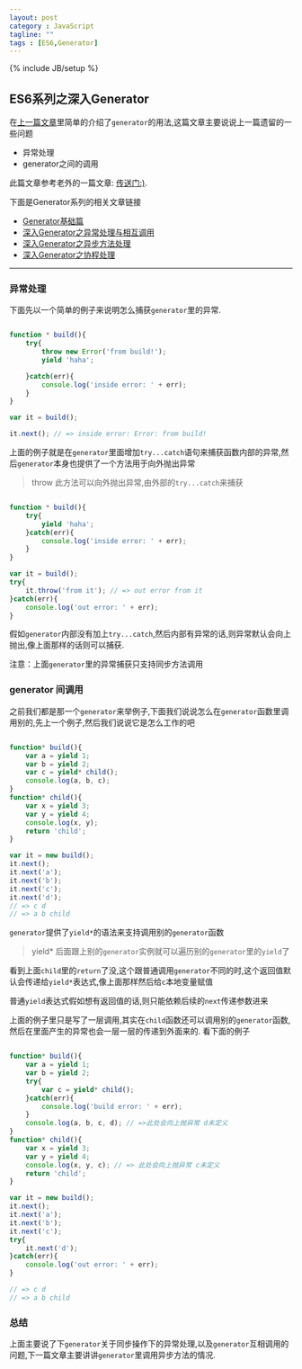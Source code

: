 ```yaml
---
layout: post
category : JavaScript
tagline: ""
tags : [ES6,Generator]
---
```

{% include JB/setup %}

## ES6系列之深入Generator

在<a href="http://www.ifeenan.com/JavaScript/2014-07-27-ES6%E7%B3%BB%E5%88%97%E4%B9%8BGenerator/" target="_blank">上一篇文章</a>里简单的介绍了`generator`的用法,这篇文章主要说说上一篇遗留的一些问题

* 异常处理
* generator之间的调用

此篇文章参考老外的一篇文章: <a href="http://davidwalsh.name/es6-generators-dive" target="_blank">传送门:)</a>.

下面是Generator系列的相关文章链接

* <a href="http://www.ifeenan.com/JavaScript/2014-07-27-ES6%E7%B3%BB%E5%88%97%E4%B9%8BGenerator.md" target="_blank">Generator基础篇</a>
* <a href="http://www.ifeenan.com/JavaScript/2014-07-28-ES6%E7%B3%BB%E5%88%97%E4%B9%8B%E6%B7%B1%E5%85%A5Generator.md" target="_blank">深入Generator之异常处理与相互调用</a>
* <a href="http://www.ifeenan.com/JavaScript/2014-08-04-ES6%E7%B3%BB%E5%88%97%E4%B9%8B%E6%B7%B1%E5%85%A5Generator2.md" target="_blank">深入Generator之异步方法处理</a>
* <a href="http://www.ifeenan.com/JavaScript/2014-08-15-ES6%E7%B3%BB%E5%88%97%E4%B9%8BGenerator%E5%B9%B6%E5%8F%91%E8%B0%83%E7%94%A8.md" target="_blank">深入Generator之协程处理</a>


---


### 异常处理

下面先以一个简单的例子来说明怎么捕获`generator`里的异常.

```js

function * build(){
	try{
		throw new Error('from build!');
		yield 'haha';

	}catch(err){
		console.log('inside error: ' + err);
	}
}

var it = build();

it.next(); // => inside error: Error: from build!

```

上面的例子就是在`generator`里面增加`try...catch`语句来捕获函数内部的异常,然后`generator`本身也提供了一个方法用于向外抛出异常

> throw  此方法可以向外抛出异常,由外部的`try...catch`来捕获

```js

function * build(){
	try{
		yield 'haha';
	}catch(err){
		console.log('inside error: ' + err);
	}
}

var it = build();
try{
	it.throw('from it'); // => out error from it
}catch(err){
	console.log('out error: ' + err);
}

```
假如`generator`内部没有加上`try...catch`,然后内部有异常的话,则异常默认会向上抛出,像上面那样的话则可以捕获.

注意：上面`generator`里的异常捕获只支持同步方法调用

### generator 间调用

之前我们都是那一个`generator`来举例子,下面我们说说怎么在`generator`函数里调用别的,先上一个例子,然后我们说说它是怎么工作的吧

```js

function* build(){
	var a = yield 1;
	var b = yield 2;
	var c = yield* child();
	console.log(a, b, c);
}
function* child(){
	var x = yield 3;
	var y = yield 4;
	console.log(x, y);
	return 'child';
}

var it = new build();
it.next();
it.next('a');
it.next('b');
it.next('c');
it.next('d');
// => c d
// => a b child

```

`generator`提供了`yield*`的语法来支持调用别的`generator`函数

> yield* 后面跟上别的`generator`实例就可以遍历别的`generator`里的`yield`了

看到上面`child`里的`return`了没,这个跟普通调用`generator`不同的时,这个返回值默认会传递给`yield*`表达式,像上面那样然后给`c`本地变量赋值

普通`yield`表达式假如想有返回值的话,则只能依赖后续的`next`传递参数进来

上面的例子里只是写了一层调用,其实在`child`函数还可以调用别的`generator`函数,然后在里面产生的异常也会一层一层的传递到外面来的. 看下面的例子

```js

function* build(){
	var a = yield 1;
	var b = yield 2;
	try{
		var c = yield* child();
	}catch(err){
		console.log('build error: ' + err);
	}
	console.log(a, b, c, d); // =>此处会向上抛异常 d未定义
}
function* child(){
	var x = yield 3;
	var y = yield 4;
	console.log(x, y, c); // => 此处会向上抛异常 c未定义
	return 'child';
}

var it = new build();
it.next();
it.next('a');
it.next('b');
it.next('c');
try{
	it.next('d');
}catch(err){
	console.log('out error: ' + err);
}

// => c d
// => a b child

```

### 总结

上面主要说了下`generator`关于同步操作下的异常处理,以及`generator`互相调用的问题,下一篇文章主要讲讲`generator`里调用异步方法的情况.

